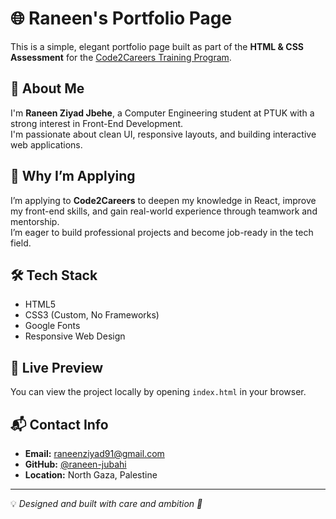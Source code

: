 # 🌐 Raneen's Portfolio Page

This is a simple, elegant portfolio page built as part of the **HTML & CSS Assessment** for the [Code2Careers Training Program](https://www.gazaskygeeks.com/).

## 🧕 About Me

I'm **Raneen Ziyad Jbehe**, a Computer Engineering student at PTUK with a strong interest in Front-End Development.  
I'm passionate about clean UI, responsive layouts, and building interactive web applications.

## 🎯 Why I’m Applying

I’m applying to **Code2Careers** to deepen my knowledge in React, improve my front-end skills, and gain real-world experience through teamwork and mentorship.  
I’m eager to build professional projects and become job-ready in the tech field.

## 🛠 Tech Stack

- HTML5
- CSS3 (Custom, No Frameworks)
- Google Fonts
- Responsive Web Design

## 🔗 Live Preview

You can view the project locally by opening `index.html` in your browser.

## 📬 Contact Info

- **Email:** raneenziyad91@gmail.com
- **GitHub:** [@raneen-jubahi](https://github.com/raneen-jubahi)
- **Location:** North Gaza, Palestine

---

💡 _Designed and built with care and ambition 💜_

